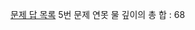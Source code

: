 [문제 답 목록](https://github.com/dbwls89876/Ru/tree/master/codingTest/codingTest/src/codingTest)
5번 문제 연못 물 깊이의 총 합 : 68
